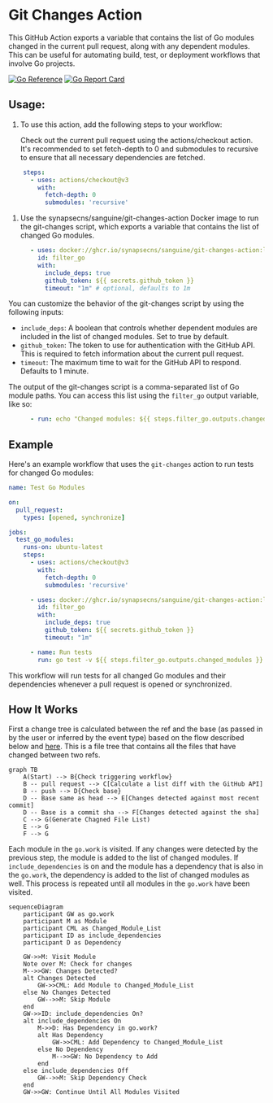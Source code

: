 # Git Changes Action

This GitHub Action exports a variable that contains the list of Go modules changed in the current pull request, along with any dependent modules. This can be useful for automating build, test, or deployment workflows that involve Go projects.

[![Go Reference](https://pkg.go.dev/badge/github.com/synapsecns/sanguine/contrib/git-changes-action.svg)](https://pkg.go.dev/github.com/synapsecns/sanguine/contrib/git-changes-action)
[![Go Report Card](https://goreportcard.com/badge/github.com/synapsecns/sanguine/contrib/git-changes-action)](https://goreportcard.com/report/github.com/synapsecns/sanguine/contrib/git-changes-action)

## Usage:

1. To use this action, add the following steps to your workflow:

    Check out the current pull request using the actions/checkout action. It's recommended to set fetch-depth to 0 and submodules to recursive to ensure that all necessary dependencies are fetched.


```yaml
    steps:
      - uses: actions/checkout@v3
        with:
          fetch-depth: 0
          submodules: 'recursive'
```

1. Use the synapsecns/sanguine/git-changes-action Docker image to run the git-changes script, which exports a variable that contains the list of changed Go modules.

```yaml
      - uses: docker://ghcr.io/synapsecns/sanguine/git-changes-action:latest
        id: filter_go
        with:
          include_deps: true
          github_token: ${{ secrets.github_token }}
          timeout: "1m" # optional, defaults to 1m
```

You can customize the behavior of the git-changes script by using the following inputs:

 - `include_deps`: A boolean that controls whether dependent modules are included in the list of changed modules. Set to true by default.
 - `github_token`: The token to use for authentication with the GitHub API. This is required to fetch information about the current pull request.
 - `timeout`: The maximum time to wait for the GitHub API to respond. Defaults to 1 minute.

The output of the git-changes script is a comma-separated list of Go module paths. You can access this list using the `filter_go` output variable, like so:

```yaml
      - run: echo "Changed modules: ${{ steps.filter_go.outputs.changed_modules }}"
```

## Example

Here's an example workflow that uses the `git-changes` action to run tests for changed Go modules:


```yaml
name: Test Go Modules

on:
  pull_request:
    types: [opened, synchronize]

jobs:
  test_go_modules:
    runs-on: ubuntu-latest
    steps:
      - uses: actions/checkout@v3
        with:
          fetch-depth: 0
          submodules: 'recursive'

      - uses: docker://ghcr.io/synapsecns/sanguine/git-changes-action:latest
        id: filter_go
        with:
          include_deps: true
          github_token: ${{ secrets.github_token }}
          timeout: "1m"

      - name: Run tests
        run: go test -v ${{ steps.filter_go.outputs.changed_modules }}
```

This workflow will run tests for all changed Go modules and their dependencies whenever a pull request is opened or synchronized.

## How It Works

First a change tree is calculated between the ref and the base (as passed in by the user or inferred by the event type) based on the flow described below and [here](https://github.com/dorny/paths-filter/blob/4067d885736b84de7c414f582ac45897079b0a78/README.md#supported-workflows). This is a file tree that contains all the files that have changed between two refs.

```mermaid
graph TB
    A(Start) --> B{Check triggering workflow}
    B -- pull request --> C[Calculate a list diff with the GitHub API]
    B -- push --> D{Check base}
    D -- Base same as head --> E[Changes detected against most recent commit]
    D -- Base is a commit sha --> F[Changes detected against the sha]
    C --> G(Generate Chagned File List)
    E --> G
    F --> G
```

Each module in the `go.work` is visited. If any changes were detected by the previous step, the module is added to the list of changed modules. If `include_dependencies` is on and the module has a dependency that is also in the `go.work`, the dependency is added to the list of changed modules as well. This process is repeated until all modules in the `go.work` have been visited.

```mermaid
sequenceDiagram
    participant GW as go.work
    participant M as Module
    participant CML as Changed_Module_List
    participant ID as include_dependencies
    participant D as Dependency

    GW->>M: Visit Module
    Note over M: Check for changes
    M-->>GW: Changes Detected?
    alt Changes Detected
        GW->>CML: Add Module to Changed_Module_List
    else No Changes Detected
        GW-->>M: Skip Module
    end
    GW->>ID: include_dependencies On?
    alt include_dependencies On
        M->>D: Has Dependency in go.work?
        alt Has Dependency
            GW->>CML: Add Dependency to Changed_Module_List
        else No Dependency
            M-->>GW: No Dependency to Add
        end
    else include_dependencies Off
        GW-->>M: Skip Dependency Check
    end
    GW->>GW: Continue Until All Modules Visited
```
